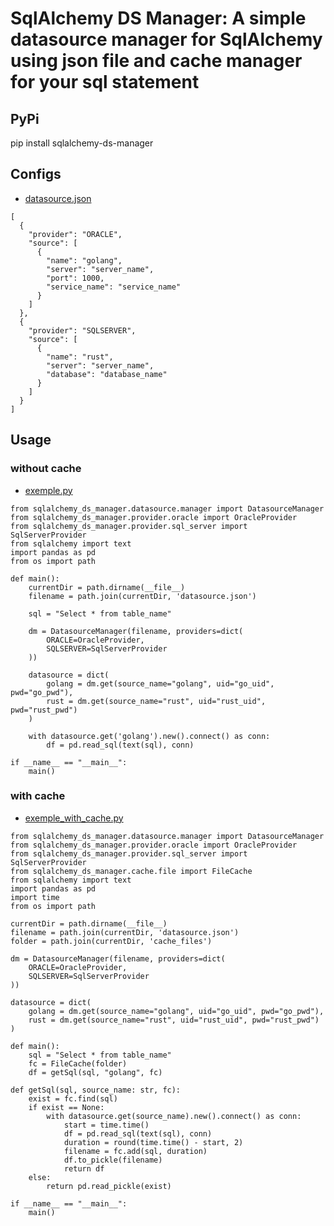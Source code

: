# SqlAlchemy DS Manager: A simple datasource manager for SqlAlchemy using json file and cache manager for your sql statement
## PyPi
pip install sqlalchemy-ds-manager

## Configs
* [datasource.json](https://github.com/jnguyen0220/sqlalchemy_ds_manager/blob/main/src/sqlalchemy_ds_manager/datasource.json)
```
[
  {
    "provider": "ORACLE",
    "source": [
      {
        "name": "golang",
        "server": "server_name",
        "port": 1000,
        "service_name": "service_name"
      }
    ]
  },
  {
    "provider": "SQLSERVER",
    "source": [
      {
        "name": "rust",
        "server": "server_name",
        "database": "database_name"
      }
    ]
  }
]
```
## Usage
### without cache
* [exemple.py](https://github.com/jnguyen0220/sqlalchemy_ds_manager/blob/main/src/sqlalchemy_ds_manager/example.py)
```
from sqlalchemy_ds_manager.datasource.manager import DatasourceManager
from sqlalchemy_ds_manager.provider.oracle import OracleProvider
from sqlalchemy_ds_manager.provider.sql_server import SqlServerProvider
from sqlalchemy import text
import pandas as pd
from os import path

def main():
    currentDir = path.dirname(__file__)
    filename = path.join(currentDir, 'datasource.json')

    sql = "Select * from table_name"

    dm = DatasourceManager(filename, providers=dict(
        ORACLE=OracleProvider,
        SQLSERVER=SqlServerProvider
    ))

    datasource = dict(
        golang = dm.get(source_name="golang", uid="go_uid", pwd="go_pwd"),
        rust = dm.get(source_name="rust", uid="rust_uid", pwd="rust_pwd")
    )
    
    with datasource.get('golang').new().connect() as conn:
        df = pd.read_sql(text(sql), conn)
    
if __name__ == "__main__":
    main()
```
### with cache
* [exemple_with_cache.py](https://github.com/jnguyen0220/sqlalchemy_ds_manager/blob/main/src/sqlalchemy_ds_manager/example_with_cache.py)
```
from sqlalchemy_ds_manager.datasource.manager import DatasourceManager
from sqlalchemy_ds_manager.provider.oracle import OracleProvider
from sqlalchemy_ds_manager.provider.sql_server import SqlServerProvider
from sqlalchemy_ds_manager.cache.file import FileCache
from sqlalchemy import text
import pandas as pd
import time
from os import path

currentDir = path.dirname(__file__)
filename = path.join(currentDir, 'datasource.json')
folder = path.join(currentDir, 'cache_files')

dm = DatasourceManager(filename, providers=dict(
    ORACLE=OracleProvider,
    SQLSERVER=SqlServerProvider
))

datasource = dict(
    golang = dm.get(source_name="golang", uid="go_uid", pwd="go_pwd"),
    rust = dm.get(source_name="rust", uid="rust_uid", pwd="rust_pwd")
)

def main():
    sql = "Select * from table_name"
    fc = FileCache(folder)
    df = getSql(sql, "golang", fc)
    
def getSql(sql, source_name: str, fc):
    exist = fc.find(sql)
    if exist == None:
        with datasource.get(source_name).new().connect() as conn: 
            start = time.time()
            df = pd.read_sql(text(sql), conn)
            duration = round(time.time() - start, 2) 
            filename = fc.add(sql, duration)
            df.to_pickle(filename)
            return df
    else:
        return pd.read_pickle(exist)

if __name__ == "__main__":
    main()
```